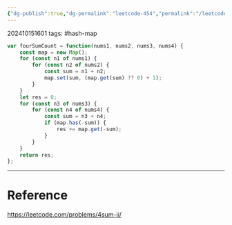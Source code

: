 ```yaml
---
{"dg-publish":true,"dg-permalink":"leetcode-454","permalink":"/leetcode-454/"}
---
```


202410151601
tags: #hash-map 

```js
var fourSumCount = function(nums1, nums2, nums3, nums4) {
	const map = new Map();
	for (const n1 of nums1) {
		for (const n2 of nums2) {
			const sum = n1 + n2;
			map.set(sum, (map.get(sum) ?? 0) + 1);
		}
	}
	let res = 0;
	for (const n3 of nums3) {
		for (const n4 of nums4) {
			const sum = n3 + n4;
			if (map.has(-sum)) {
				res += map.get(-sum);
			}
		}
	}
	return res;
};
```

---
# Reference

https://leetcode.com/problems/4sum-ii/